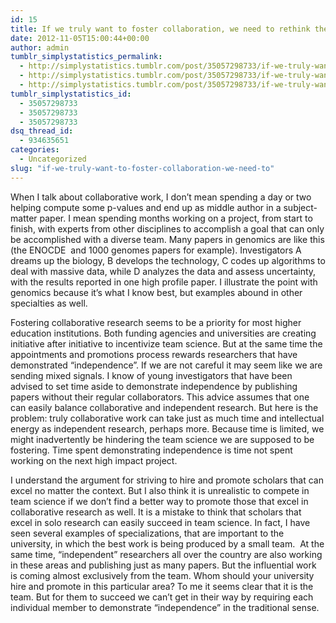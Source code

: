 ```yaml
---
id: 15
title: If we truly want to foster collaboration, we need to rethink the "independence" criteria during promotion
date: 2012-11-05T15:00:44+00:00
author: admin
tumblr_simplystatistics_permalink:
  - http://simplystatistics.tumblr.com/post/35057298733/if-we-truly-want-to-foster-collaboration-we-need-to
  - http://simplystatistics.tumblr.com/post/35057298733/if-we-truly-want-to-foster-collaboration-we-need-to
  - http://simplystatistics.tumblr.com/post/35057298733/if-we-truly-want-to-foster-collaboration-we-need-to
tumblr_simplystatistics_id:
  - 35057298733
  - 35057298733
  - 35057298733
dsq_thread_id:
  - 934635651
categories:
  - Uncategorized
slug: "if-we-truly-want-to-foster-collaboration-we-need-to"
---
```

<p class="MsoNormal">
  <span>When I talk about collaborative work, I don&#8217;t mean spending a day or two helping compute some p-values and end up as middle author in a subject-matter paper. I mean spending months working on a project, </span>from start to finish, with experts from other disciplines to accomplish a goal that can only be accomplished with a diverse team. Many papers in genomics are like this (the ENOCDE  and 1000 genomes papers for example). Investigators A dreams up the biology, B develops the technology, C codes up algorithms to deal with massive data, while D analyzes the data and assess uncertainty, with the results reported in one high profile paper. I illustrate the point with genomics because it&#8217;s what I know best, but examples abound in other specialties as well. 
</p>

<p class="MsoNormal">
  <span>Fostering collaborative research seems to be a priority for most higher education institutions. Both funding agencies and universities are creating initiative after initiative to incentivize team science. But at the same time the appointments and promotions process rewards researchers that have demonstrated &#8220;independence&#8221;. If we are not careful it may seem like we are sending mixed signals. I know of young investigators that have been advised to set time aside to demonstrate independence by publishing papers without their regular collaborators. This advice assumes that one can easily balance collaborative and independent research. But here is the problem: truly collaborative work can take just as much time and intellectual energy as independent research, perhaps more. Because time is limited, we might inadvertently be hindering the team science we are supposed to be fostering. Time spent demonstrating independence is time not spent working on the next high impact project.</span>
</p>

<p class="MsoNormal">
  I understand the argument for striving to hire and promote scholars that can excel no matter the context. But I also think it is unrealistic to compete in team science if we don’t find a better way to promote those that excel in collaborative research as well. It is a mistake to think that scholars that excel in solo research can easily succeed in team science. In fact, I have seen several examples of specializations, that are important to the university, in which the best work is being produced by a small team.  At the same time, &#8220;independent&#8221; researchers all over the country are also working in these areas and publishing just as many papers. But the influential work is coming almost exclusively from the team. Whom should your university hire and promote in this particular area? To me it seems clear that it is the team. But for them to succeed we can’t get in their way by requiring each individual member to demonstrate “independence” in the traditional sense.
</p>

<p class="MsoNormal">
  <span> </span>
</p>

<p class="MsoNormal">
  <span> </span>
</p>
